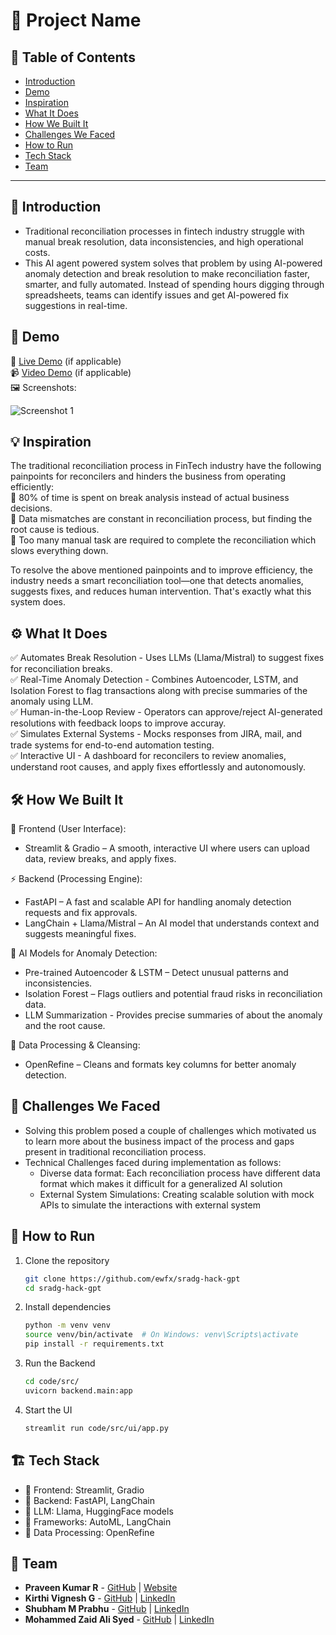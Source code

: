 # 🚀 Project Name

## 📌 Table of Contents
- [Introduction](#introduction)
- [Demo](#demo)
- [Inspiration](#inspiration)
- [What It Does](#what-it-does)
- [How We Built It](#how-we-built-it)
- [Challenges We Faced](#challenges-we-faced)
- [How to Run](#how-to-run)
- [Tech Stack](#tech-stack)
- [Team](#team)

---

## 🎯 Introduction
- Traditional reconciliation processes in fintech industry struggle with manual break resolution, data inconsistencies, and high operational costs.
- This AI agent powered system solves that problem by using AI-powered anomaly detection and break resolution to make reconciliation faster, smarter, and fully automated. Instead of spending hours digging through spreadsheets, teams can identify issues and get AI-powered fix suggestions in real-time.

## 🎥 Demo
🔗 [Live Demo](#) (if applicable)  
📹 [Video Demo](#) (if applicable)  
🖼️ Screenshots:

![Screenshot 1](link-to-image)

## 💡 Inspiration
The traditional reconciliation process in FinTech industry have the following painpoints for reconcilers and hinders the business from operating efficiently:  
🔶 80% of time is spent on break analysis instead of actual business decisions.  
🔶 Data mismatches are constant in reconciliation process, but finding the root cause is tedious.  
🔶 Too many manual task are required to complete the reconciliation which slows everything down.  

To resolve the above mentioned painpoints and to improve efficiency, the industry needs a smart reconciliation tool—one that detects anomalies, suggests fixes, and reduces human intervention. That's exactly what this system does.

## ⚙️ What It Does
✅ Automates Break Resolution - Uses LLMs (Llama/Mistral) to suggest fixes for reconciliation breaks.  
✅ Real-Time Anomaly Detection - Combines Autoencoder, LSTM, and Isolation Forest to flag transactions along with precise summaries of the anomaly using LLM.  
✅ Human-in-the-Loop Review - Operators can approve/reject AI-generated resolutions with feedback loops to improve accuray.  
✅ Simulates External Systems - Mocks responses from JIRA, mail, and trade systems for end-to-end automation testing.  
✅ Interactive UI - A dashboard for reconcilers to review anomalies, understand root causes, and apply fixes effortlessly and autonomously.

## 🛠️ How We Built It
🚀 Frontend (User Interface):
- Streamlit & Gradio – A smooth, interactive UI where users can upload data, review breaks, and apply fixes.

⚡ Backend (Processing Engine):
- FastAPI – A fast and scalable API for handling anomaly detection requests and fix approvals.
- LangChain + Llama/Mistral – An AI model that understands context and suggests meaningful fixes.

🧠 AI Models for Anomaly Detection:
- Pre-trained Autoencoder & LSTM – Detect unusual patterns and inconsistencies.
- Isolation Forest – Flags outliers and potential fraud risks in reconciliation data.
- LLM Summarization - Provides precise summaries of about the anomaly and the root cause.

🔗 Data Processing & Cleansing:
- OpenRefine – Cleans and formats key columns for better anomaly detection.

## 🚧 Challenges We Faced
- Solving this problem posed a couple of challenges which motivated us to learn more about the business impact of the process and gaps present in traditional reconciliation process.  
- Technical Challenges faced during implementation as follows:  
   - Diverse data format: Each reconciliation process have different data format which makes it difficult for a generalized AI solution
   - External System Simulations: Creating scalable solution with mock APIs to simulate the interactions with external system

## 🏃 How to Run
1. Clone the repository  
   ```sh
   git clone https://github.com/ewfx/sradg-hack-gpt
   cd sradg-hack-gpt
   ```
2. Install dependencies  
   ```sh
   python -m venv venv
   source venv/bin/activate  # On Windows: venv\Scripts\activate
   pip install -r requirements.txt
   ```
3. Run the Backend  
   ```sh
   cd code/src/
   uvicorn backend.main:app
   ```

4. Start the UI
   ```sh
   streamlit run code/src/ui/app.py
   ```

## 🏗️ Tech Stack
- 🔹 Frontend: Streamlit, Gradio
- 🔹 Backend: FastAPI, LangChain
- 🔹 LLM: Llama, HuggingFace models
- 🔹 Frameworks: AutoML, LangChain
- 🔹 Data Processing: OpenRefine
<!-- - 🔹 Database: PostgreSQL / Firebase -->

## 👥 Team
- **Praveen Kumar R** - [GitHub](https://github.com/praveen-221) | [Website](https://praveenkr.vercel.app/)
- **Kirthi Vignesh G** - [GitHub](#) | [LinkedIn](#)
- **Shubham M Prabhu** - [GitHub](#) | [LinkedIn](#)
- **Mohammed Zaid Ali Syed** - [GitHub](#) | [LinkedIn](#)